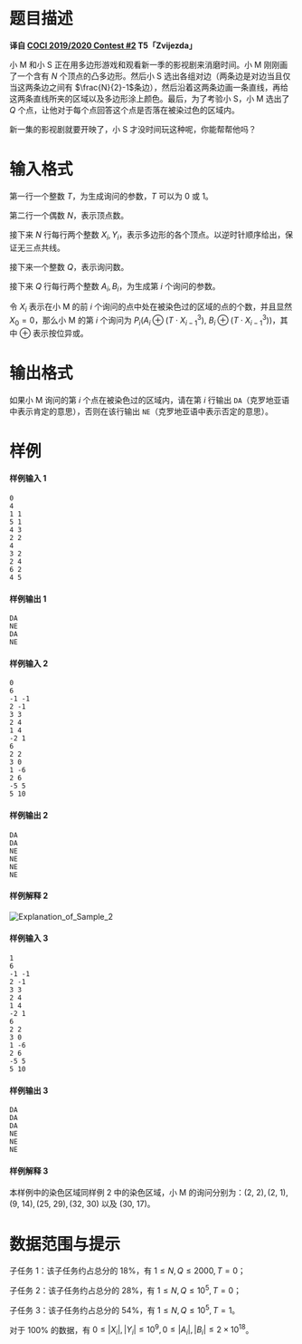 
# 题目描述

**译自 [COCI 2019/2020 Contest #2](https://hsin.hr/coci/contest2_tasks.pdf) T5「Zvijezda」**

小 M 和小 S 正在用多边形游戏和观看新一季的影视剧来消磨时间。小 M 刚刚画了一个含有 $N$ 个顶点的凸多边形。然后小 S 选出各组对边（两条边是对边当且仅当这两条边之间有 $\frac{N}{2}-1$条边），然后沿着这两条边画一条直线，再给这两条直线所夹的区域以及多边形涂上颜色。最后，为了考验小 S，小 M 选出了 $Q$ 个点，让他对于每个点回答这个点是否落在被染过色的区域内。

新一集的影视剧就要开映了，小 S 才没时间玩这种呢，你能帮帮他吗？

# 输入格式

第一行一个整数 $T$，为生成询问的参数，$T$ 可以为 $0$ 或 $1$。

第二行一个偶数 $N$，表示顶点数。

接下来 $N$ 行每行两个整数 $X_i,Y_i$，表示多边形的各个顶点。以逆时针顺序给出，保证无三点共线。

接下来一个整数 $Q$，表示询问数。

接下来 $Q$ 行每行两个整数 $A_i,B_i$，为生成第 $i$ 个询问的参数。

令 $X_i$ 表示在小 M 的前 $i$ 个询问的点中处在被染色过的区域的点的个数，并且显然 $X_0=0$，那么小 M 的第 $i$ 个询问为 $P_i(A_i\oplus (T\cdot X^3_{i-1}),~B_i\oplus (T\cdot X^3_{i-1}))$，其中 $\oplus$ 表示按位异或。

# 输出格式

如果小 M 询问的第 $i$ 个点在被染色过的区域内，请在第 $i$ 行输出 `DA`（克罗地亚语中表示肯定的意思），否则在该行输出 `NE`（克罗地亚语中表示否定的意思）。

# 样例

#### 样例输入 1
```plain
0
4
1 1
5 1
4 3
2 2
4
3 2
2 4
6 2
4 5
```
#### 样例输出 1
```plain
DA
NE
DA
NE
```
#### 样例输入 2
```plain
0
6
-1 -1
2 -1
3 3
2 4
1 4
-2 1
6
2 2
3 0
1 -6
2 6
-5 5
5 10
```
#### 样例输出 2
```plain
DA
DA
NE
NE
NE
NE
```
#### 样例解释 2
![Explanation_of_Sample_2](/source/loj/3239/img/aHR0cHM6Ly9sb2otaW1nLnVweXVuLm1lbmNpLm1lbXNldDAuY24vMjAyMC8wMS8wNC81ZTBmYzhiOGE3YTRmLnBuZw==.png)
#### 样例输入 3
```plain
1
6
-1 -1
2 -1
3 3
2 4
1 4
-2 1
6
2 2
3 0
1 -6
2 6
-5 5
5 10
```
#### 样例输出 3
```plain
DA
DA
DA
NE
NE
NE
```
#### 样例解释 3
本样例中的染色区域同样例 2 中的染色区域，小 M 的询问分别为：$(2,~2),(2,~1),(9,~14),(25,~29),(32,~30)$ 以及 $(30,~17)$。

# 数据范围与提示

子任务 $1$：该子任务约占总分的 $18\%$，有 $1\le N,Q\le 2000,T=0$；

子任务 $2$：该子任务约占总分的 $28\%$，有 $1\le N,Q\le 10^5,T=0$；

子任务 $3$：该子任务约占总分的 $54\%$，有 $1\le N,Q\le 10^5,T=1$。

对于 $100\%$ 的数据，有 $0\le |X_i|,|Y_i|\le 10^9, 0\le |A_i|,|B_i|\le 2\times 10^{18}$。

